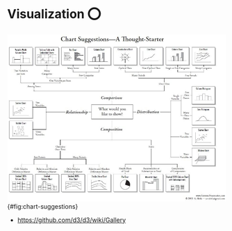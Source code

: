 # Visualization :o: 

![Visualisation](images/which-chart-when.jpeg){#fig:chart-suggestions}


* <https://github.com/d3/d3/wiki/Gallery>
